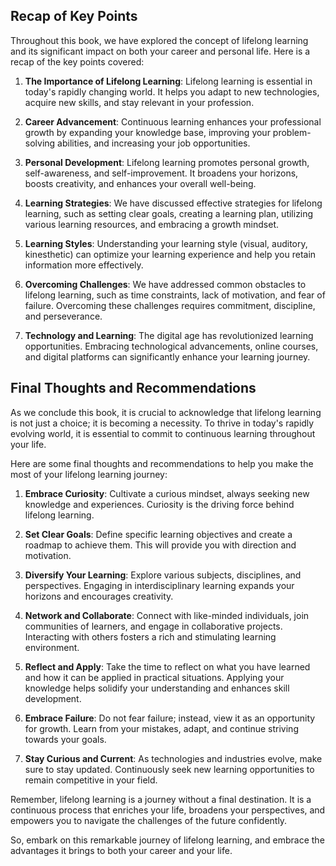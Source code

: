 
Recap of Key Points
-------------------

Throughout this book, we have explored the concept of lifelong learning and its significant impact on both your career and personal life. Here is a recap of the key points covered:

1. **The Importance of Lifelong Learning**: Lifelong learning is essential in today's rapidly changing world. It helps you adapt to new technologies, acquire new skills, and stay relevant in your profession.

2. **Career Advancement**: Continuous learning enhances your professional growth by expanding your knowledge base, improving your problem-solving abilities, and increasing your job opportunities.

3. **Personal Development**: Lifelong learning promotes personal growth, self-awareness, and self-improvement. It broadens your horizons, boosts creativity, and enhances your overall well-being.

4. **Learning Strategies**: We have discussed effective strategies for lifelong learning, such as setting clear goals, creating a learning plan, utilizing various learning resources, and embracing a growth mindset.

5. **Learning Styles**: Understanding your learning style (visual, auditory, kinesthetic) can optimize your learning experience and help you retain information more effectively.

6. **Overcoming Challenges**: We have addressed common obstacles to lifelong learning, such as time constraints, lack of motivation, and fear of failure. Overcoming these challenges requires commitment, discipline, and perseverance.

7. **Technology and Learning**: The digital age has revolutionized learning opportunities. Embracing technological advancements, online courses, and digital platforms can significantly enhance your learning journey.

Final Thoughts and Recommendations
----------------------------------

As we conclude this book, it is crucial to acknowledge that lifelong learning is not just a choice; it is becoming a necessity. To thrive in today's rapidly evolving world, it is essential to commit to continuous learning throughout your life.

Here are some final thoughts and recommendations to help you make the most of your lifelong learning journey:

1. **Embrace Curiosity**: Cultivate a curious mindset, always seeking new knowledge and experiences. Curiosity is the driving force behind lifelong learning.

2. **Set Clear Goals**: Define specific learning objectives and create a roadmap to achieve them. This will provide you with direction and motivation.

3. **Diversify Your Learning**: Explore various subjects, disciplines, and perspectives. Engaging in interdisciplinary learning expands your horizons and encourages creativity.

4. **Network and Collaborate**: Connect with like-minded individuals, join communities of learners, and engage in collaborative projects. Interacting with others fosters a rich and stimulating learning environment.

5. **Reflect and Apply**: Take the time to reflect on what you have learned and how it can be applied in practical situations. Applying your knowledge helps solidify your understanding and enhances skill development.

6. **Embrace Failure**: Do not fear failure; instead, view it as an opportunity for growth. Learn from your mistakes, adapt, and continue striving towards your goals.

7. **Stay Curious and Current**: As technologies and industries evolve, make sure to stay updated. Continuously seek new learning opportunities to remain competitive in your field.

Remember, lifelong learning is a journey without a final destination. It is a continuous process that enriches your life, broadens your perspectives, and empowers you to navigate the challenges of the future confidently.

So, embark on this remarkable journey of lifelong learning, and embrace the advantages it brings to both your career and your life.
